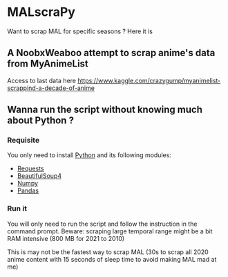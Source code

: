 # MALscraPy
Want to scrap MAL for specific seasons ? Here it is

## A NoobxWeaboo attempt to scrap anime's data from MyAnimeList

Access to last data here https://www.kaggle.com/crazygump/myanimelist-scrappind-a-decade-of-anime

## Wanna run the script without knowing much about Python ?
### Requisite
You only need to install [Python]( https://www.python.org/downloads/) and its following modules:
* [Requests](https://docs.python-requests.org/en/latest/user/install/#install) 
* [BeautifulSoup4](https://www.crummy.com/software/BeautifulSoup/bs4/doc/#installing-beautiful-soup)
* [Numpy](https://numpy.org/install/)
* [Pandas](https://pandas.pydata.org/docs/getting_started/install.html)

### Run it
You will only need to run the script and follow the instruction in the command prompt.
Beware: scraping large temporal range might be a bit RAM intensive (800 MB for 2021 to 2010)

This is may not be the fastest way to scrap MAL (30s to scrap all 2020 anime content with 15 seconds of sleep time to avoid making MAL mad at me)
